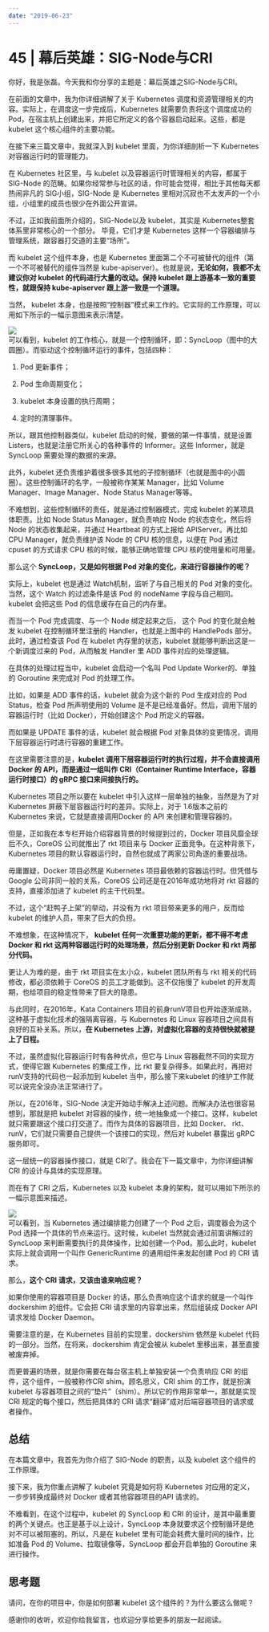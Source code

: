```yaml
---
date: "2019-06-23"
---  
```

      
# 45 | 幕后英雄：SIG-Node与CRI
你好，我是张磊。今天我和你分享的主题是：幕后英雄之SIG-Node与CRI。

在前面的文章中，我为你详细讲解了关于 Kubernetes 调度和资源管理相关的内容。实际上，在调度这一步完成后，Kubernetes 就需要负责将这个调度成功的 Pod，在宿主机上创建出来，并把它所定义的各个容器启动起来。这些，都是 kubelet 这个核心组件的主要功能。

在接下来三篇文章中，我就深入到 kubelet 里面，为你详细剖析一下 Kubernetes 对容器运行时的管理能力。

在 Kubernetes 社区里，与 kubelet 以及容器运行时管理相关的内容，都属于 SIG-Node 的范畴。如果你经常参与社区的话，你可能会觉得，相比于其他每天都热闹非凡的 SIG小组，SIG-Node 是 Kubernetes 里相对沉寂也不太发声的一个小组，小组里的成员也很少在外面公开宣讲。

不过，正如我前面所介绍的，SIG-Node以及 kubelet，其实是 Kubernetes整套体系里非常核心的一个部分。 毕竟，它们才是 Kubernetes 这样一个容器编排与管理系统，跟容器打交道的主要“场所”。

而 kubelet 这个组件本身，也是 Kubernetes 里面第二个不可被替代的组件（第一个不可被替代的组件当然是 kube-apiserver）。也就是说，**无论如何，我都不太建议你对 kubelet 的代码进行大量的改动。保持 kubelet 跟上游基本一致的重要性，就跟保持 kube-apiserver 跟上游一致是一个道理。**

<!-- [[[read_end]]] -->

当然， kubelet 本身，也是按照“控制器”模式来工作的。它实际的工作原理，可以用如下所示的一幅示意图来表示清楚。

![](./httpsstatic001geekbangorgresourceimage9103914e097aed10b9ff39b509759f8b1d03.png)  
可以看到，kubelet 的工作核心，就是一个控制循环，即：SyncLoop（图中的大圆圈）。而驱动这个控制循环运行的事件，包括四种：

1.  Pod 更新事件；

2.  Pod 生命周期变化；

3.  kubelet 本身设置的执行周期；

4.  定时的清理事件。

所以，跟其他控制器类似，kubelet 启动的时候，要做的第一件事情，就是设置 Listers，也就是注册它所关心的各种事件的 Informer。这些 Informer，就是 SyncLoop 需要处理的数据的来源。

此外，kubelet 还负责维护着很多很多其他的子控制循环（也就是图中的小圆圈）。这些控制循环的名字，一般被称作某某 Manager，比如 Volume Manager、Image Manager、Node Status Manager等等。

不难想到，这些控制循环的责任，就是通过控制器模式，完成 kubelet 的某项具体职责。比如 Node Status Manager，就负责响应 Node 的状态变化，然后将 Node 的状态收集起来，并通过 Heartbeat 的方式上报给 APIServer。再比如 CPU Manager，就负责维护该 Node 的 CPU 核的信息，以便在 Pod 通过 cpuset 的方式请求 CPU 核的时候，能够正确地管理 CPU 核的使用量和可用量。

那么这个 **SyncLoop，又是如何根据 Pod 对象的变化，来进行容器操作的呢？**

实际上，kubelet 也是通过 Watch机制，监听了与自己相关的 Pod 对象的变化。当然，这个 Watch 的过滤条件是该 Pod 的 nodeName 字段与自己相同。kubelet 会把这些 Pod 的信息缓存在自己的内存里。

而当一个 Pod 完成调度、与一个 Node 绑定起来之后， 这个 Pod 的变化就会触发 kubelet 在控制循环里注册的 Handler，也就是上图中的 HandlePods 部分。此时，通过检查该 Pod 在 kubelet 内存里的状态，kubelet 就能够判断出这是一个新调度过来的 Pod，从而触发 Handler 里 ADD 事件对应的处理逻辑。

在具体的处理过程当中，kubelet 会启动一个名叫 Pod Update Worker的、单独的 Goroutine 来完成对 Pod 的处理工作。

比如，如果是 ADD 事件的话，kubelet 就会为这个新的 Pod 生成对应的 Pod Status，检查 Pod 所声明使用的 Volume 是不是已经准备好。然后，调用下层的容器运行时（比如 Docker），开始创建这个 Pod 所定义的容器。

而如果是 UPDATE 事件的话，kubelet 就会根据 Pod 对象具体的变更情况，调用下层容器运行时进行容器的重建工作。

在这里需要注意的是，**kubelet 调用下层容器运行时的执行过程，并不会直接调用 Docker 的 API，而是通过一组叫作 CRI（Container Runtime Interface，容器运行时接口）的 gRPC 接口来间接执行的。**

Kubernetes 项目之所以要在 kubelet 中引入这样一层单独的抽象，当然是为了对 Kubernetes 屏蔽下层容器运行时的差异。实际上，对于 1.6版本之前的 Kubernetes 来说，它就是直接调用Docker 的 API 来创建和管理容器的。

但是，正如我在本专栏开始介绍容器背景的时候提到过的，Docker 项目风靡全球后不久，CoreOS 公司就推出了 rkt 项目来与 Docker 正面竞争。在这种背景下，Kubernetes 项目的默认容器运行时，自然也就成了两家公司角逐的重要战场。

毋庸置疑，Docker 项目必然是 Kubernetes 项目最依赖的容器运行时。但凭借与 Google 公司非同一般的关系，CoreOS 公司还是在2016年成功地将对 rkt 容器的支持，直接添加进了 kubelet 的主干代码里。

不过，这个“赶鸭子上架”的举动，并没有为 rkt 项目带来更多的用户，反而给 kubelet 的维护人员，带来了巨大的负担。

不难想象，在这种情况下， **kubelet 任何一次重要功能的更新，都不得不考虑Docker 和 rkt 这两种容器运行时的处理场景，然后分别更新 Docker 和 rkt 两部分代码。**

更让人为难的是，由于 rkt 项目实在太小众，kubelet 团队所有与 rkt 相关的代码修改，都必须依赖于 CoreOS 的员工才能做到。这不仅拖慢了 kubelet 的开发周期，也给项目的稳定性带来了巨大的隐患。

与此同时，在2016年，Kata Containers 项目的前身runV项目也开始逐渐成熟，这种基于虚拟化技术的强隔离容器，与 Kubernetes 和 Linux 容器项目之间具有良好的互补关系。所以，**在 Kubernetes 上游，对虚拟化容器的支持很快就被提上了日程。**

不过，虽然虚拟化容器运行时有各种优点，但它与 Linux 容器截然不同的实现方式，使得它跟 Kubernetes 的集成工作，比 rkt 要复杂得多。如果此时，再把对runV支持的代码也一起添加到 kubelet 当中，那么接下来kubelet 的维护工作就可以说完全没办法正常进行了。

所以，在2016年，SIG-Node 决定开始动手解决上述问题。而解决办法也很容易想到，那就是把 kubelet 对容器的操作，统一地抽象成一个接口。这样，kubelet 就只需要跟这个接口打交道了。而作为具体的容器项目，比如 Docker、 rkt、runV，它们就只需要自己提供一个该接口的实现，然后对 kubelet 暴露出 gRPC 服务即可。

这一层统一的容器操作接口，就是 CRI了。我会在下一篇文章中，为你详细讲解 CRI 的设计与具体的实现原理。

而在有了 CRI 之后，Kubernetes 以及 kubelet 本身的架构，就可以用如下所示的一幅示意图来描述。

![](./httpsstatic001geekbangorgresourceimage51fe5161bd6201942f7a1ed6d70d7d55acfe.png)  
可以看到，当 Kubernetes 通过编排能力创建了一个 Pod 之后，调度器会为这个 Pod 选择一个具体的节点来运行。这时候，kubelet 当然就会通过前面讲解过的 SyncLoop 来判断需要执行的具体操作，比如创建一个Pod。那么此时，kubelet 实际上就会调用一个叫作 GenericRuntime 的通用组件来发起创建 Pod 的 CRI 请求。

那么，**这个 CRI 请求，又该由谁来响应呢？**

如果你使用的容器项目是 Docker 的话，那么负责响应这个请求的就是一个叫作 dockershim 的组件。它会把 CRI 请求里的内容拿出来，然后组装成 Docker API 请求发给 Docker Daemon。

需要注意的是，在 Kubernetes 目前的实现里，dockershim 依然是 kubelet 代码的一部分。当然，在将来，dockershim 肯定会被从 kubelet 里移出来，甚至直接被废弃掉。

而更普遍的场景，就是你需要在每台宿主机上单独安装一个负责响应 CRI 的组件，这个组件，一般被称作CRI shim。顾名思义，CRI shim 的工作，就是扮演 kubelet 与容器项目之间的“垫片”（shim）。所以它的作用非常单一，那就是实现 CRI 规定的每个接口，然后把具体的 CRI 请求“翻译”成对后端容器项目的请求或者操作。

## 总结

在本篇文章中，我首先为你介绍了 SIG-Node 的职责，以及 kubelet 这个组件的工作原理。

接下来，我为你重点讲解了 kubelet 究竟是如何将 Kubernetes 对应用的定义，一步步转换成最终对 Docker 或者其他容器项目的API 请求的。

不难看到，在这个过程中，kubelet 的 SyncLoop 和 CRI 的设计，是其中最重要的两个关键点。也正是基于以上设计，SyncLoop 本身就要求这个控制循环是绝对不可以被阻塞的。所以，凡是在 kubelet 里有可能会耗费大量时间的操作，比如准备 Pod 的 Volume、拉取镜像等，SyncLoop 都会开启单独的 Goroutine 来进行操作。

## 思考题

请问，在你的项目中，你是如何部署 kubelet 这个组件的？为什么要这么做呢？

感谢你的收听，欢迎你给我留言，也欢迎分享给更多的朋友一起阅读。